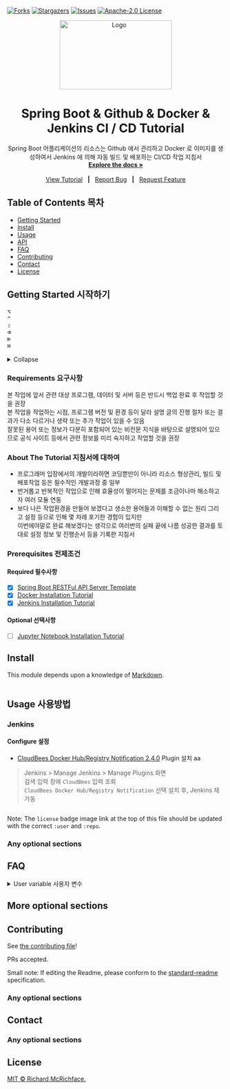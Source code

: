 [![Forks][forks-shield]][forks-url]
[![Stargazers][stars-shield]][stars-url]
[![Issues][issues-shield]][issues-url]
[![Apache-2.0 License][license-shield]][license-url]
<!-- [![license](https://img.shields.io/github/license/:user/:repo.svg)](LICENSE) -->

<p align="center">
  <a href="https://warumono-for-develop.github.io">
    <img src="https://github.com/warumono-for-develop/warumono-for-develop.github.io/blob/master/logos/WARU-MONO-logo.png?raw=true" alt="Logo" width="260" height="160">
  </a>

  <h1 align="center">Spring Boot &amp; Github &amp; Docker &amp; Jenkins CI / CD Tutorial</h1>

  <p align="center">
    Spring Boot 어플리케이션의 리소스는 Github 에서 관리하고 Docker 로 이미지를 생성하여서 Jenkins 에 의해 자동 빌드 및 배포하는 CI/CD 작업 지침서
    <br />
    <a href="https://github.com/warumono-for-develop/spring-boot-github-docker-jenkins-ci-cd-tutorial"><strong>Explore the docs »</strong></a>
    <br />
    <br />
    <a href="https://github.com/warumono-for-develop/spring-boot-github-docker-jenkins-ci-cd-tutorial">View Tutorial</a>
    &nbsp; <b>|</b> &nbsp;
    <a href="https://github.com/warumono-for-develop/spring-boot-github-docker-jenkins-ci-cd-tutorial">Report Bug</a>
    &nbsp; <b>|</b> &nbsp;
    <a href="https://github.com/warumono-for-develop/spring-boot-github-docker-jenkins-ci-cd-tutorial">Request Feature</a>
  </p>
</p>

## Table of Contents 목차

- [Getting Started](#getting-started)
- [Install](#install)
- [Usage](#usage)
- [API](#api)
- [FAQ](#faq)
- [Contributing](#contributing)
- [Contact](#contact)
- [License](#license)

## Getting Started 시작하기

<kbd>⌥</kbd>    
<kbd>⌃</kbd>    
<kbd>⇧</kbd>    
<kbd>⌫</kbd>    
<kbd>⌦</kbd>    
<kbd>⌘</kbd>    

<details> 
  <summary>Collapse</summary>
  Expanded
</details>

### Requirements 요구사항

본 작업에 앞서 관련 대상 프로그램, 데이터 및 서버 등은 반드시 백업 완료 후 작업할 것을 권장   
본 작업을 작업하는 시점, 프로그램 버전 및 환경 등이 달라 설명 글의 진행 절차 또는 결과가 다소 다르거나 생략 또는 추가 작업이 있을 수 있음    
잘못된 용어 또는 정보가 다분히 포함되어 있는 비전문 지식을 바탕으로 설명되어 있으므로 공식 사이트 등에서 관련 정보를 미리 숙지하고 작업할 것을 권장

### About The Tutorial 지침서에 대하여

  - 프로그래머 입장에서의 개발이라하면 코딩뿐만이 아니라 리소스 형상관리, 빌드 및 배포작업 등은 필수적인 개발과정 중 일부   
  - 번거롭고 반복적인 작업으로 인해 효율성이 떨어지는 문제를 조금이나마 해소하고자 여러 모듈 연동   
  - 보다 나은 작업환경을 만들어 보겠다고 생소한 용어들과 이해할 수 없는 원리 그리고 설정 등으로 인해 몇 차례 포기한 경험이 있지만    
이번에야말로 완료 해보겠다는 생각으로 여러번의 실패 끝에 나름 성공한 결과를 토대로 설정 정보 및 진행순서 등을 기록한 지침서

### Prerequisites 전제조건

#### Required 필수사항

  - [x] [Spring Boot RESTFul API Server Template][spring-boot-restful-api-server-template]
  - [x] [Docker Installation Tutorial][docker-installation-tutorial]
  - [x] [Jenkins Installation Tutorial][jenkins-installation-tutorial]

#### Optional 선택사항

  - [ ] [Jupyter Notebook Installation Tutorial][jupyter-notebook-installation-tutorial]

## Install

This module depends upon a knowledge of [Markdown]().

```
```

## Usage 사용방법

### Jenkins

#### Configure 설정

  - [CloudBees Docker Hub/Registry Notification 2.4.0](https://plugins.jenkins.io/dockerhub-notification/) Plugin 설치 aa
  
  > Jenkins > Manage Jenkins > Manage Plugins 화면    
  > 검색 입력 창에 `CloudBees` 입력 조회    
  > `CloudBees Docker Hub/Registry Notification` 선택 설치 후, Jenkins 재가동


```
```

Note: The `license` badge image link at the top of this file should be updated with the correct `:user` and `:repo`.

### Any optional sections

## FAQ

<details> 
  <summary>User variable 사용자 변수</summary>
본 지침서는 작성자의 기준으로 설명하다보니 모든 작업의 내용대로 복사하여 사용할 경우 의도하지 않은 과정이나 결과를 도래할 수 있기에,
사용자 자신의 환경에 맞추거나 또는 원하는 내용대로 작업할 수 있도록 설명하기 위하여 변수 형태로 사용    


- `{variable-name}` 사용자가 직접 입력해야하는 부분. http://`{your-host-ip}`:8080 &nbsp; - - - > &nbsp; http://`123.456.789.0`:8080    
- `<variable-name>` 사용자의 어떠한 행위에 따른 제공되는 결과 부분. `<your-cert-key-name>`.pem &nbsp; - - - > &nbsp; `my_cert`.pem

---
</details>

## More optional sections

## Contributing

See [the contributing file](CONTRIBUTING.md)!

PRs accepted.

Small note: If editing the Readme, please conform to the [standard-readme](https://github.com/RichardLitt/standard-readme) specification.

### Any optional sections

## Contact

### Any optional sections

## License

[MIT © Richard McRichface.](../LICENSE)

<!-- MARKDOWN LINKS & IMAGES -->

<!-- https://www.markdownguide.org/basic-syntax/#reference-style-links -->

[spring-boot-restful-api-server-template]: https://github.com/warumono-for-develop/spring-boot-restful-api-server-template "Spring Boot RESTFul API Server Template"
[docker-installation-tutorial]: https://github.com/warumono-for-develop/docker-installation-tutorial "Docker Installation Tutorial"
[jenkins-installation-tutorial]: https://github.com/warumono-for-develop/jenkins-installation-tutorial "Jenkins Installation Tutorial"
[jupyter-notebook-installation-tutorial]: https://github.com/warumono-for-develop/jupyter-notebook-installation-tutorial "Jupyter Notebook Installation Tutorial"

[contributors-shield]: https://img.shields.io/github/contributors/warumono-for-develop/jenkins-installation-tutorial.svg?style=flat-square
[contributors-url]: https://github.com/warumono-for-develop/jenkins-installation-tutorial/graphs/contributors
[forks-shield]: https://img.shields.io/github/forks/warumono-for-develop/jenkins-installation-tutorial.svg?style=flat-square
[forks-url]: https://github.com/warumono-for-develop/jenkins-installation-tutorial/network/members
[stars-shield]: https://img.shields.io/github/stars/warumono-for-develop/jenkins-installation-tutorial.svg?style=flat-square
[stars-url]: https://github.com/warumono-for-develop/jenkins-installation-tutorial/stargazers
[issues-shield]: https://img.shields.io/github/issues/warumono-for-develop/jenkins-installation-tutorial.svg?style=flat-square
[issues-url]: https://github.com/warumono-for-develop/jenkins-installation-tutorial/issues
[license-shield]: https://img.shields.io/github/license/warumono-for-develop/jenkins-installation-tutorial.svg?style=flat-square
[license-url]: https://github.com/warumono-for-develop/jenkins-installation-tutorial/blob/master/LICENSE
[product-screenshot]: images/screenshot.png
